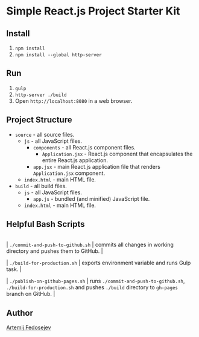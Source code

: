 # Simple React.js Project Starter Kit

## Install

1. `npm install`
2. `npm install --global http-server`

## Run

1. `gulp`
2. `http-server ./build`
3. Open `http://localhost:8080` in a web browser.

## Project Structure

+ `source` - all source files.
  + `js` - all JavaScript files.
    + `components` - all React.js component files.
      + `Application.jsx` - React.js component that encapsulates the entire React.js application.
    + `app.jsx` - main React.js application file that renders `Application.jsx` component.
  + `index.html` - main HTML file.
+ `build` - all build files.
  + `js` - all JavaScript files.
    + `app.js` - bundled (and minified) JavaScript file.
  + `index.html` - main HTML file.

## Helpful Bash Scripts

| | |
|---|---|

| `./commit-and-push-to-github.sh` | commits all changes in working directory and pushes them to GitHub. |

| `./build-for-production.sh` | exports environment variable and runs Gulp task. |

| `./publish-on-github-pages.sh` | runs `./commit-and-push-to-github.sh`, `./build-for-production.sh` and pushes `./build` directory to `gh-pages` branch on GitHub. |


## Author

[Artemij Fedosejev](http://artemij.com)